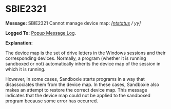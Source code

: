 # SBIE2321


**Message:** SBIE2321 Cannot manage device map: _[[ntstatus](NtStatusCodes.md) / yy]_

**Logged To:** [Popup Message Log](PopupMessageLog.md).

**Explanation:**

The device map is the set of drive letters in the Windows sessions and their corresponding devices. Normally, a program (whether it is running sandboxed or not) automatically inherits the device map of the session in which it is running.

However, in some cases, Sandboxie starts programs in a way that disassociates them from the device map. In these cases, Sandboxie also makes an attempt to restore the correct device map. This message indicates that the device map could not be applied to the sandboxed program because some error has occurred.
